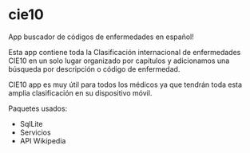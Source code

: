 # cie10
App buscador de códigos de enfermedades en español!

Esta app contiene toda la Clasificación internacional de enfermedades CIE10 en un solo lugar organizado por capítulos y adicionamos una búsqueda por descripción o código de enfermedad.

CIE10 app es muy útil para todos los médicos ya que tendrán toda esta amplia clasificación en su dispositivo móvil.

Paquetes usados:
- SqlLite
- Servicios
- API Wikipedia
